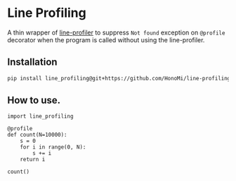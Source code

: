 # Line Profiling
A thin wrapper of [line-profiler](https://github.com/rkern/line_profiler) to suppress `Not found` exception on `@profile` decorator when the program is called without using the line-profiler.

## Installation
```sh
pip install line_profiling@git+https://github.com/HonoMi/line-profiling.git@master

```

## How to use.
```
import line_profiling

@profile
def count(N=10000):
    s = 0
    for i in range(0, N):
        s += i
    return i

count()
```
